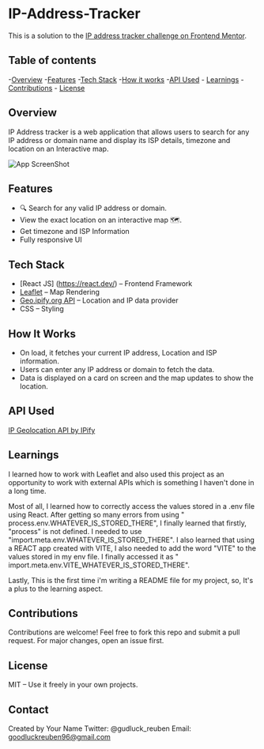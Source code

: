 # IP-Address-Tracker

This is a solution to the [IP address tracker challenge on Frontend Mentor](https://www.frontendmentor.io/challenges/ip-address-tracker-I8-0yYAH0).

## Table of contents

-[Overview](#overview) -[Features](#features) -[Tech Stack](#tech-stack) -[How it works](#how-it-works) -[API Used](#api-used) - [Learnings](#learnings) - [Contributions](#contributions) - [License](#licenses)

## Overview

IP Address tracker is a web application that allows users to search for any IP address or domain name and display its ISP details, timezone and location on an Interactive map.

![App ScreenShot](./IP-address-tracker-screen-shot.PNG)

## Features

- 🔍 Search for any valid IP address or domain.
- View the exact location on an interactive map 🗺.
- Get timezone and ISP Information
- Fully responsive UI

## Tech Stack

- [React JS] (https://react.dev/) – Frontend Framework
- [Leaflet](https://leafletjs.com/) – Map Rendering
- [Geo.ipify.org API](https://geo.ipify.org/) – Location and IP data provider
- CSS – Styling

## How It Works

- On load, it fetches your current IP address, Location and ISP information.
- Users can enter any IP address or domain to fetch the data.
- Data is displayed on a card on screen and the map updates to show the location.

## API Used

[IP Geolocation API by IPify](https://geo.ipify.org/)

## Learnings

I learned how to work with Leaflet and also used this project as an opportunity to work with external APIs which is something I haven't done in a long time.

Most of all, I learned how to correctly access the values stored in a .env file using React. After getting so many errors from using " process.env.WHATEVER_IS_STORED_THERE", I finally learned that firstly, "process" is not defined. I needed to use "import.meta.env.WHATEVER_IS_STORED_THERE". I also learned that using a REACT app created with VITE, I also needed to add the word "VITE" to the values stored in my env file. I finally accessed it as " import.meta.env.VITE_WHATEVER_IS_STORED_THERE".

Lastly, This is the first time i'm writing a README file for my project, so, It's a plus to the learning aspect.

## Contributions

Contributions are welcome!
Feel free to fork this repo and submit a pull request. For major changes, open an issue first.

## License

MIT – Use it freely in your own projects.

## Contact

Created by Your Name
Twitter: @gudluck_reuben
Email: goodluckreuben96@gmail.com